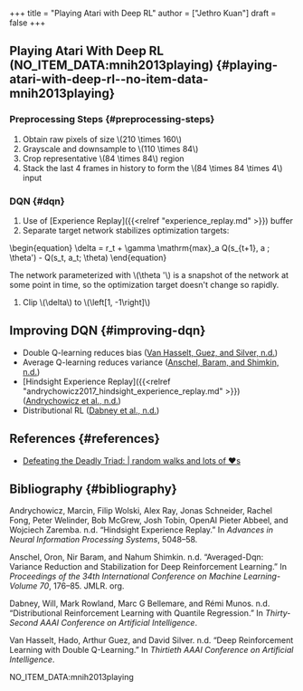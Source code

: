 +++
title = "Playing Atari with Deep RL"
author = ["Jethro Kuan"]
draft = false
+++

## Playing Atari With Deep RL (NO_ITEM_DATA:mnih2013playing) {#playing-atari-with-deep-rl--no-item-data-mnih2013playing}

### Preprocessing Steps {#preprocessing-steps}

1.  Obtain raw pixels of size \\(210 \times 160\\)
2.  Grayscale and downsample to \\(110 \times 84\\)
3.  Crop representative \\(84 \times 84\\) region
4.  Stack the last 4 frames in history to form the \\(84 \times 84 \times
    4\\) input

### DQN {#dqn}

1.  Use of [Experience Replay]({{<relref "experience_replay.md" >}}) buffer
2.  Separate target network stabilizes optimization targets:

\begin{equation}
\delta = r_t + \gamma \mathrm{max}\_a Q(s\_{t+1}, a ; \theta') -
Q(s_t, a_t; \theta)
\end{equation}

The network parameterized with \\(\theta '\\) is a snapshot of the network
at some point in time, so the optimization target doesn't change so
rapidly.

1.  Clip \\(\delta\\) to \\(\left[1, -1\right]\\)

## Improving DQN {#improving-dqn}

- Double Q-learning reduces bias ([Van Hasselt, Guez, and Silver, n.d.](#org620cfe9))
- Average Q-learning reduces variance ([Anschel, Baram, and Shimkin, n.d.](#org165a0d8))
- [Hindsight Experience Replay]({{<relref "andrychowicz2017_hindsight_experience_replay.md" >}}) ([Andrychowicz et al., n.d.](#orgc344bc0))
- Distributional RL ([Dabney et al., n.d.](#org7e3f541))

## References {#references}

- [Defeating the Deadly Triad: | random walks and lots of ♥s](https://davidsanwald.github.io/2016/12/11/Double-DQN-interfacing-OpenAi-Gym.html)

## Bibliography {#bibliography}

<a id="orgc344bc0"></a>Andrychowicz, Marcin, Filip Wolski, Alex Ray, Jonas Schneider, Rachel Fong, Peter Welinder, Bob McGrew, Josh Tobin, OpenAI Pieter Abbeel, and Wojciech Zaremba. n.d. “Hindsight Experience Replay.” In _Advances in Neural Information Processing Systems_, 5048–58.

<a id="org165a0d8"></a>Anschel, Oron, Nir Baram, and Nahum Shimkin. n.d. “Averaged-Dqn: Variance Reduction and Stabilization for Deep Reinforcement Learning.” In _Proceedings of the 34th International Conference on Machine Learning-Volume 70_, 176–85. JMLR. org.

<a id="org7e3f541"></a>Dabney, Will, Mark Rowland, Marc G Bellemare, and Rémi Munos. n.d. “Distributional Reinforcement Learning with Quantile Regression.” In _Thirty-Second AAAI Conference on Artificial Intelligence_.

<a id="org620cfe9"></a>Van Hasselt, Hado, Arthur Guez, and David Silver. n.d. “Deep Reinforcement Learning with Double Q-Learning.” In _Thirtieth AAAI Conference on Artificial Intelligence_.

NO_ITEM_DATA:mnih2013playing
